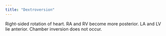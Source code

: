 ```yaml
---
title: "Dextroversion"
---
```

Right-sided rotation of heart. RA and RV become more posterior. LA and LV lie anterior. Chamber inversion does not occur.

